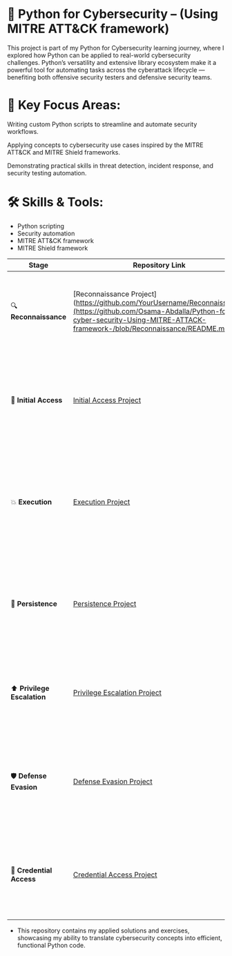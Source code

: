
# 🐍 Python for Cybersecurity –  (Using MITRE ATT&CK framework)
This project is part of my Python for Cybersecurity learning journey, where I explored how Python can be applied to real-world cybersecurity challenges. Python’s versatility and extensive library ecosystem make it a powerful tool for automating tasks across the cyberattack lifecycle — benefiting both offensive security testers and defensive security teams.

# 🔹 Key Focus Areas:
Writing custom Python scripts to streamline and automate security workflows.

Applying concepts to cybersecurity use cases inspired by the MITRE ATT&CK and MITRE Shield frameworks.

Demonstrating practical skills in threat detection, incident response, and security testing automation.

# 🛠 Skills & Tools:
- Python scripting
- Security automation
- MITRE ATT&CK framework
- MITRE Shield framework

| Stage | Repository Link | Description |
|-------|-----------------|-------------|
| 🔍 **Reconnaissance** | [Reconnaissance Project](https://github.com/YourUsername/Reconnaissance](https://github.com/Osama-Abdalla/Python-for-cyber-security-Using-MITRE-ATTACK-framework-/blob/Reconnaissance/README.md ) | Scripts and tools for gathering information on target systems, networks, and organizations prior to an attack. |
| 🎯 **Initial Access** | [Initial Access Project](https://github.com/YourUsername/Initial-Access) | Demonstrations of techniques used to gain an initial foothold in a target environment, such as phishing or exploiting public-facing applications. |
| 💥 **Execution** | [Execution Project](https://github.com/YourUsername/Exploitation) | Python scripts and tools to execute malicious code on target systems once access is gained, including payload delivery and automation. |
| 🔄 **Persistence** | [Persistence Project](https://github.com/YourUsername/Impact) | Methods for maintaining access to compromised systems, including startup scripts, scheduled tasks, and service modifications. |
| ⬆ **Privilege Escalation** | [Privilege Escalation Project](https://github.com/YourUsername/Impact) | Techniques for gaining higher-level permissions on a target system, enabling broader access and control. |
| 🛡 **Defense Evasion** | [Defense Evasion Project](https://github.com/YourUsername/Defense-Evasion) | Methods and tools for bypassing security controls, hiding activity, and avoiding detection by security monitoring tools. |
| 🔑 **Credential Access** | [Credential Access Project](https://github.com/YourUsername/Impact) | Scripts and techniques for obtaining account credentials from target systems, such as password dumping and keylogging. |




- This repository contains my applied solutions and exercises, showcasing my ability to translate cybersecurity concepts into efficient, functional Python code.

